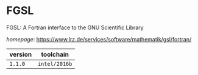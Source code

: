 # FGSL

FGSL: A Fortran interface to the GNU Scientific Library

*homepage*: <https://www.lrz.de/services/software/mathematik/gsl/fortran/>

version | toolchain
--------|----------
``1.1.0`` | ``intel/2016b``
